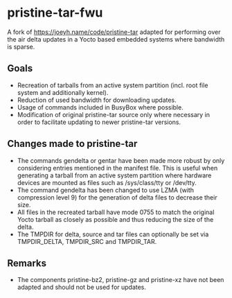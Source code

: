 # pristine-tar-fwu
A fork of https://joeyh.name/code/pristine-tar adapted for performing over the air delta updates in a Yocto based embedded systems where bandwidth is sparse.

## Goals
* Recreation of tarballs from an active system partition (incl. root file system and additionally kernel).
* Reduction of used bandwidth for downloading updates.
* Usage of commands included in BusyBox where possible.
* Modification of original pristine-tar source only where necessary in order to facilitate updating to newer pristine-tar versions.

## Changes made to pristine-tar
* The commands gendelta or gentar have been made more robust by only considering entries mentioned in the manifest file. This is useful when generating a tarball from an active system partition where hardware devices are mounted as files such as /sys/class/tty or /dev/tty.
* The command gendelta has been changed to use LZMA (with compression level 9) for the generation of delta files to decrease their size.
* All files in the recreated tarball have mode 0755 to match the original Yocto tarball as closely as possible and thus reducing the size of the delta.
* The TMPDIR for delta, source and tar files can optionally be set via TMPDIR_DELTA, TMPDIR_SRC and TMPDIR_TAR.

## Remarks
* The components pristine-bz2, pristine-gz and pristine-xz have not been adapted and should not be used for updates.
